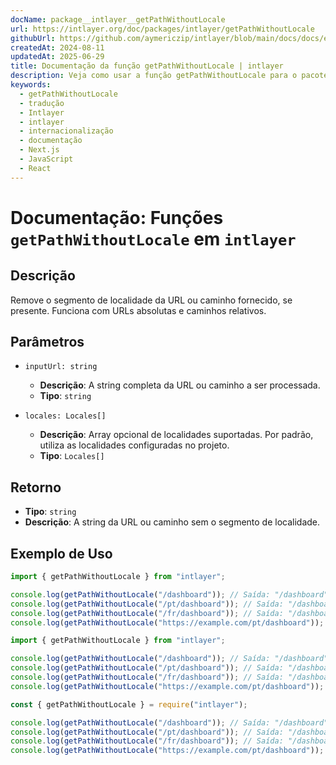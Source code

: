 ```yaml
---
docName: package__intlayer__getPathWithoutLocale
url: https://intlayer.org/doc/packages/intlayer/getPathWithoutLocale
githubUrl: https://github.com/aymericzip/intlayer/blob/main/docs/docs/en/packages/intlayer/getPathWithoutLocale.md
createdAt: 2024-08-11
updatedAt: 2025-06-29
title: Documentação da função getPathWithoutLocale | intlayer
description: Veja como usar a função getPathWithoutLocale para o pacote intlayer
keywords:
  - getPathWithoutLocale
  - tradução
  - Intlayer
  - intlayer
  - internacionalização
  - documentação
  - Next.js
  - JavaScript
  - React
---
```


# Documentação: Funções `getPathWithoutLocale` em `intlayer`

## Descrição

Remove o segmento de localidade da URL ou caminho fornecido, se presente. Funciona com URLs absolutas e caminhos relativos.

## Parâmetros

- `inputUrl: string`

  - **Descrição**: A string completa da URL ou caminho a ser processada.
  - **Tipo**: `string`

- `locales: Locales[]`
  - **Descrição**: Array opcional de localidades suportadas. Por padrão, utiliza as localidades configuradas no projeto.
  - **Tipo**: `Locales[]`

## Retorno

- **Tipo**: `string`
- **Descrição**: A string da URL ou caminho sem o segmento de localidade.

## Exemplo de Uso

```typescript codeFormat="typescript"
import { getPathWithoutLocale } from "intlayer";

console.log(getPathWithoutLocale("/dashboard")); // Saída: "/dashboard"
console.log(getPathWithoutLocale("/pt/dashboard")); // Saída: "/dashboard"
console.log(getPathWithoutLocale("/fr/dashboard")); // Saída: "/dashboard"
console.log(getPathWithoutLocale("https://example.com/pt/dashboard")); // Saída: "https://example.com/dashboard"
```

```javascript codeFormat="esm"
import { getPathWithoutLocale } from "intlayer";

console.log(getPathWithoutLocale("/dashboard")); // Saída: "/dashboard"
console.log(getPathWithoutLocale("/pt/dashboard")); // Saída: "/dashboard"
console.log(getPathWithoutLocale("/fr/dashboard")); // Saída: "/dashboard"
console.log(getPathWithoutLocale("https://example.com/pt/dashboard")); // Saída: "https://example.com/dashboard"
```

```javascript codeFormat="commonjs"
const { getPathWithoutLocale } = require("intlayer");

console.log(getPathWithoutLocale("/dashboard")); // Saída: "/dashboard"
console.log(getPathWithoutLocale("/pt/dashboard")); // Saída: "/dashboard"
console.log(getPathWithoutLocale("/fr/dashboard")); // Saída: "/dashboard"
console.log(getPathWithoutLocale("https://example.com/pt/dashboard")); // Saída: "https://example.com/dashboard"
```

